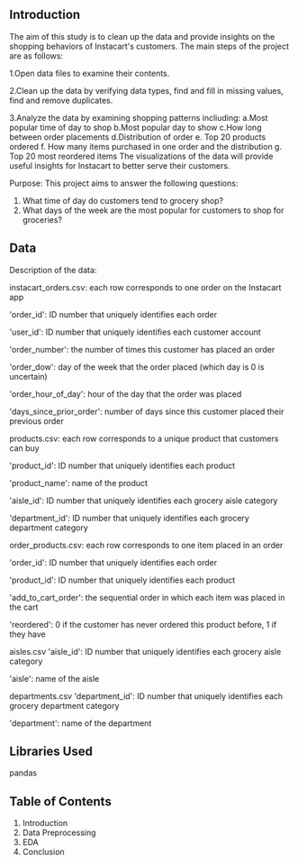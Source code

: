 ## Introduction
The aim of this study is to clean up the data and provide insights on the shopping behaviors of Instacart's customers. The main steps of the project are as follows:

1.Open data files to examine their contents.

2.Clean up the data by verifying data types, find and fill in missing values, find and remove duplicates.

3.Analyze the data by examining shopping patterns incliuding: a.Most popular time of day to shop b.Most popular day to show c.How long between order placements d.Distribution of order e. Top 20 products ordered f. How many items purchased in one order and the distribution g. Top 20 most reordered items The visualizations of the data will provide useful insights for Instacart to better serve their customers. 

Purpose: 
This project aims to answer the following questions:
1. What time of day do customers tend to grocery shop?
2. What days of the week are the most popular for customers to shop for groceries? 

## Data 
Description of the data:

instacart_orders.csv: each row corresponds to one order on the Instacart app

'order_id': ID number that uniquely identifies each order

'user_id': ID number that uniquely identifies each customer account

'order_number': the number of times this customer has placed an order

'order_dow': day of the week that the order placed (which day is 0 is uncertain)

'order_hour_of_day': hour of the day that the order was placed

'days_since_prior_order': number of days since this customer placed their previous order

products.csv: each row corresponds to a unique product that customers can buy

'product_id': ID number that uniquely identifies each product

'product_name': name of the product

'aisle_id': ID number that uniquely identifies each grocery aisle category

'department_id': ID number that uniquely identifies each grocery department category

order_products.csv: each row corresponds to one item placed in an order

'order_id': ID number that uniquely identifies each order

'product_id': ID number that uniquely identifies each product

'add_to_cart_order': the sequential order in which each item was placed in the cart

'reordered': 0 if the customer has never ordered this product before, 1 if they have

aisles.csv
'aisle_id': ID number that uniquely identifies each grocery aisle category

'aisle': name of the aisle

departments.csv
'department_id': ID number that uniquely identifies each grocery department category

'department': name of the department

## Libraries Used 
pandas

## Table of Contents 
1. Introduction
2. Data Preprocessing
3. EDA
4. Conclusion 
